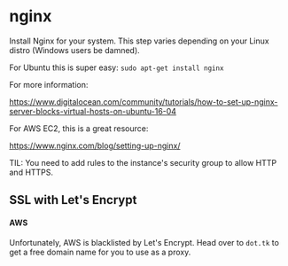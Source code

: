 # nginx

Install Nginx for your system. This step varies depending on your Linux distro (Windows users be damned).

For Ubuntu this is super easy: `sudo apt-get install nginx`

For more information:

https://www.digitalocean.com/community/tutorials/how-to-set-up-nginx-server-blocks-virtual-hosts-on-ubuntu-16-04

For AWS EC2, this is a great resource:

https://www.nginx.com/blog/setting-up-nginx/

TIL: You need to add rules to the instance's security group to allow HTTP and HTTPS.

## SSL with Let's Encrypt


#### AWS

Unfortunately, AWS is blacklisted by Let's Encrypt. Head over to `dot.tk` to get a free domain name for you to use as a proxy.